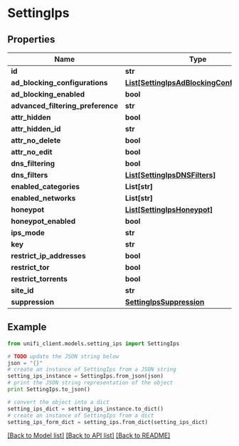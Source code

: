# SettingIps


## Properties

Name | Type | Description | Notes
------------ | ------------- | ------------- | -------------
**id** | **str** |  | [optional] 
**ad_blocking_configurations** | [**List[SettingIpsAdBlockingConfigurations]**](SettingIpsAdBlockingConfigurations.md) |  | [optional] 
**ad_blocking_enabled** | **bool** |  | [optional] 
**advanced_filtering_preference** | **str** |  | [optional] 
**attr_hidden** | **bool** |  | [optional] 
**attr_hidden_id** | **str** |  | [optional] 
**attr_no_delete** | **bool** |  | [optional] 
**attr_no_edit** | **bool** |  | [optional] 
**dns_filtering** | **bool** |  | [optional] 
**dns_filters** | [**List[SettingIpsDNSFilters]**](SettingIpsDNSFilters.md) |  | [optional] 
**enabled_categories** | **List[str]** |  | [optional] 
**enabled_networks** | **List[str]** |  | [optional] 
**honeypot** | [**List[SettingIpsHoneypot]**](SettingIpsHoneypot.md) |  | [optional] 
**honeypot_enabled** | **bool** |  | [optional] 
**ips_mode** | **str** |  | [optional] 
**key** | **str** |  | [optional] 
**restrict_ip_addresses** | **bool** |  | [optional] 
**restrict_tor** | **bool** |  | [optional] 
**restrict_torrents** | **bool** |  | [optional] 
**site_id** | **str** |  | [optional] 
**suppression** | [**SettingIpsSuppression**](SettingIpsSuppression.md) |  | [optional] 

## Example

```python
from unifi_client.models.setting_ips import SettingIps

# TODO update the JSON string below
json = "{}"
# create an instance of SettingIps from a JSON string
setting_ips_instance = SettingIps.from_json(json)
# print the JSON string representation of the object
print SettingIps.to_json()

# convert the object into a dict
setting_ips_dict = setting_ips_instance.to_dict()
# create an instance of SettingIps from a dict
setting_ips_form_dict = setting_ips.from_dict(setting_ips_dict)
```
[[Back to Model list]](../README.md#documentation-for-models) [[Back to API list]](../README.md#documentation-for-api-endpoints) [[Back to README]](../README.md)



